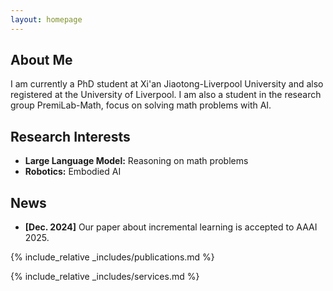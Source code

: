 ```yaml
---
layout: homepage
---
```


## About Me

I am currently a PhD student at Xi'an Jiaotong-Liverpool University and also registered at the University of Liverpool. 
I am also a student in the research group PremiLab-Math, focus on solving math problems with AI.

## Research Interests

- **Large Language Model:** Reasoning on math problems
- **Robotics:** Embodied AI

## News

- **[Dec. 2024]** Our paper about incremental learning is accepted to AAAI 2025.

{% include_relative _includes/publications.md %}

{% include_relative _includes/services.md %}
